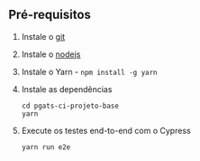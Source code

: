 ## Pré-requisitos

1. Instale o [git](https://git-scm.com)
2. Instale o [nodejs](https://nodejs.org/)
3. Instale o Yarn - `npm install -g yarn`
4. Instale as dependências
   ```shell
   cd pgats-ci-projeto-base
   yarn
   ```

5. Execute os testes end-to-end com o Cypress
    ```shell
    yarn run e2e
    ```
